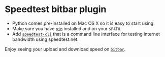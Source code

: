 Speedtest bitbar plugin
=======================
* Python comes pre-installed on Mac OS X so it is easy to start using.
* Make sure you have [`pip`](http://softwaretester.info/install-and-upgrade-pip-on-mac-os-x/) installed and on your `$PATH`.
* Add [`speedtest-cli`](https://github.com/sivel/speedtest-cli) that is a command line interface for testing internet bandwidth using speedtest.net.

Enjoy seeing your upload and download speed on [`bitbar`](https://getbitbar.com/).